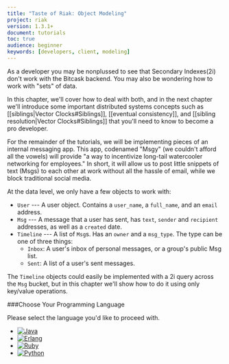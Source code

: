```yaml
---
title: "Taste of Riak: Object Modeling"
project: riak
version: 1.3.1+
document: tutorials
toc: true
audience: beginner
keywords: [developers, client, modeling]
---
```


As a developer you may be nonplussed to see that Secondary Indexes(2i) don't work with the Bitcask backend. You may also be wondering how to work with "sets" of data.

In this chapter, we'll cover how to deal with both, and in the next chapter we'll introduce some important distributed systems concepts such as [[siblings|Vector Clocks#Siblings]], [[eventual consistency]], and [[sibling resolution|Vector Clocks#Siblings]] that you'll need to know to become a pro developer. 

For the remainder of the tutorials, we will be implementing pieces of an internal messaging app. This app, codenamed "Msgy" (we couldn't afford all the vowels) will provide "a way to incentivize long-tail watercooler networking for employees." In short, it will allow us to post little snippets of text (Msgs) to each other at work without all the hassle of email, while we block traditional social media. 

At the data level, we only have a few objects to work with:

 - `User` --- A user object. Contains a `user_name`, a `full_name`, and an `email` address.
 - `Msg` --- A message that a user has sent, has `text`, `sender` and `recipient` addresses, as well as a `created` date.
 - `Timeline` --- A list of `Msg`s. Has an `owner` and a `msg_type`.  The type can be one of three things:
   - `Inbox`: A user's inbox of personal messages, or a group's public Msg list.
   - `Sent`: A list of a user's sent messages.
 
 The `Timeline` objects could easily be implemented with a 2i query across the `Msg` bucket, but in this chapter we'll show how to do it using only key/value operations. 	

###Choose Your Programming Language

Please select the language you'd like to proceed with.

<ul class="planguages">
<li><a href="/dev/taste-of-riak/object-modeling-java/"><img src="/images/plangs/java.jpg" alt="Java"></a></li>
<li><a href="/dev/taste-of-riak/object-modeling-erlang/"><img src="/images/plangs/erlang.jpg" alt="Erlang"></a></li>
<li><a href="/dev/taste-of-riak/object-modeling-ruby/"><img src="/images/plangs/ruby.jpg" alt="Ruby"></a></li>
<li><a href="/dev/taste-of-riak/object-modeling-python/"><img src="/images/plangs/python.png" alt="Python"></a></li>
</ul>





